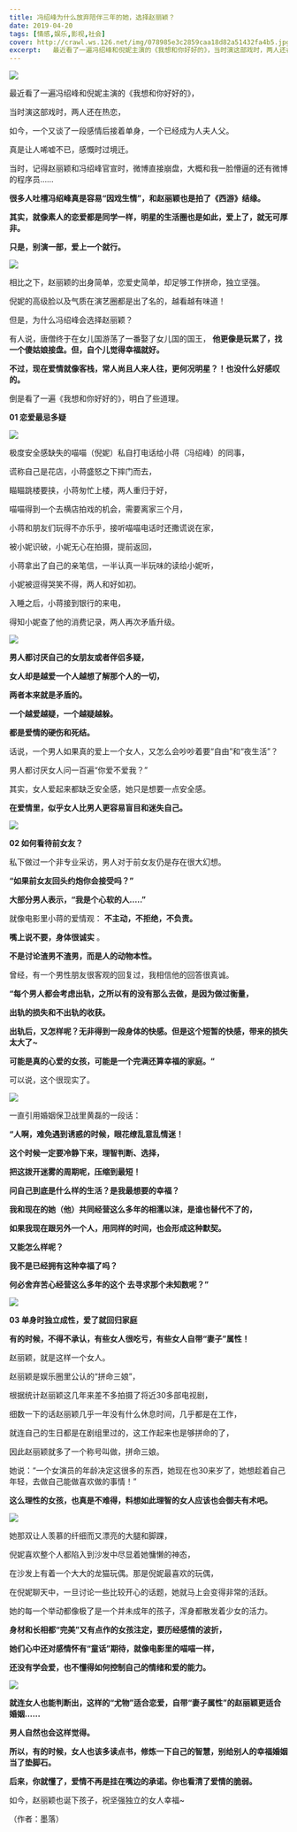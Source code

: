 ```yaml
---
title: 冯绍峰为什么放弃陪伴三年的她，选择赵丽颖？
date: 2019-04-20
tags: [情感,娱乐,影视,社会]
cover: http://crawl.ws.126.net/img/078985e3c2859caa18d82a51432fa4b5.jpg
excerpt:   最近看了一遍冯绍峰和倪妮主演的《我想和你好好的》，当时演这部戏时，两人还在热恋，如今，
---
```

![](http://crawl.ws.126.net/img/078985e3c2859caa18d82a51432fa4b5.jpg)  

最近看了一遍冯绍峰和倪妮主演的《我想和你好好的》，

当时演这部戏时，两人还在热恋，

如今，一个又谈了一段感情后接着单身，一个已经成为人夫人父。

真是让人唏嘘不已，感慨时过境迁。

当时，记得赵丽颖和冯绍峰官宣时，微博直接崩盘，大概和我一脸懵逼的还有微博的程序员……

**很多人吐槽冯绍峰真是容易“因戏生情”，和赵丽颖也是拍了《西游》结缘。**

**其实，就像素人的恋爱都是同学一样，明星的生活圈也是如此，爱上了，就无可厚非。**

**只是，别演一部，爱上一个就行。**

![](http://crawl.ws.126.net/img/5ddf6d9d5e8ae970178de7185247e5d2.jpg)  

相比之下，赵丽颖的出身简单，恋爱史简单，却足够工作拼命，独立坚强。

倪妮的高级脸以及气质在演艺圈都是出了名的，越看越有味道！

但是，为什么冯绍峰会选择赵丽颖？

有人说，唐僧终于在女儿国游荡了一番娶了女儿国的国王， **他更像是玩累了，找一个傻姑娘接盘。但，自个儿觉得幸福就好。**

**不过，现在爱情就像客栈，常人尚且人来人往，更何况明星？！也没什么好感叹的。**

倒是看了一遍《我想和你好好的》，明白了些道理。

**01 恋爱最忌多疑**

![](http://crawl.ws.126.net/img/8cd96e91135b724c80d14e755f5e1ba9.jpg)  

极度安全感缺失的喵喵（倪妮）私自打电话给小蒋（冯绍峰）的同事，

谎称自己是花店，小蒋盛怒之下摔门而去，

瞄瞄跳楼要挟，小蒋匆忙上楼，两人重归于好，

喵喵得到一个去横店拍戏的机会，需要离家三个月，

小蒋和朋友们玩得不亦乐乎，接听喵喵电话时还撒谎说在家，

被小妮识破，小妮无心在拍摄，提前返回，

小蒋拿出了自己的亲笔信，一半认真一半玩味的读给小妮听，

小妮被逗得哭笑不得，两人和好如初。

入睡之后，小蒋接到银行的来电，

得知小妮查了他的消费记录，两人再次矛盾升级。

![](http://crawl.ws.126.net/img/dd9920238c9d4fe3aae52c6498215d65.jpg)  

**男人都讨厌自己的女朋友或者伴侣多疑，**

**女人却是越爱一个人越想了解那个人的一切，**

**两者本来就是矛盾的。**

**一个越爱越疑，一个越疑越躲。**

**都是爱情的硬伤和死结。**

话说，一个男人如果真的爱上一个女人，又怎么会吵吵着要“自由”和“夜生活”？

男人都讨厌女人问一百遍“你爱不爱我？”

其实，女人爱起来都缺乏安全感，她只是想要一点安全感。

**在爱情里，似乎女人比男人更容易盲目和迷失自己。**

![](http://crawl.ws.126.net/img/65ea77a7bfc0788a4f75236baa3f4948.jpg)  

**02 如何看待前女友？**

私下做过一个非专业采访，男人对于前女友仍是存在很大幻想。

**“如果前女友回头约炮你会接受吗？”**

**大部分男人表示，“我是个心软的人.....”**

就像电影里小蒋的爱情观： **不主动，不拒绝，不负责。**

**嘴上说不要，身体很诚实** 。

**不是讨论渣男不渣男，而是人的动物本性。**

曾经，有一个男性朋友很客观的回复过，我相信他的回答很真诚。

**“每个男人都会考虑出轨，之所以有的没有那么去做，是因为做过衡量，**

**出轨的损失和不出轨的收获。**

**出轨后，又怎样呢？无非得到一段身体的快感。但是这个短暂的快感，带来的损失太大了~**

**可能是真的心爱的女孩，可能是一个完满还算幸福的家庭。“**

可以说，这个很现实了。

![](http://crawl.ws.126.net/img/d4a94acf3705c4ea2e32055495ca9e9a.jpg)  

一直引用婚姻保卫战里黄磊的一段话：

**“人啊，难免遇到诱惑的时候，眼花缭乱意乱情迷！**

**这个时候一定要冷静下来，理智判断、选择，**

**把这拨开迷雾的周期呢，压缩到最短！**

**问自己到底是什么样的生活？是我最想要的幸福？**

**我和现在的她（他）共同经营这么多年的相濡以沫，是谁也替代不了的，**

**如果我现在跟另外一个人，用同样的时间，也会形成这种默契。**

**又能怎么样呢？**

**我不是已经拥有这种幸福了吗？**

**何必舍弃苦心经营这么多年的这个 去寻求那个未知数呢？”**

![](http://crawl.ws.126.net/img/25efa8bd60017176fa1e136aa553c272.jpg)  

**03 单身时独立成性，爱了就回归家庭**

**有的时候，不得不承认，有些女人很吃亏，有些女人自带“妻子”属性！**

赵丽颖，就是这样一个女人。

赵丽颖是娱乐圈里公认的“拼命三娘”，

根据统计赵丽颖这几年来差不多拍摄了将近30多部电视剧，

细数一下的话赵丽颖几乎一年没有什么休息时间，几乎都是在工作，

就连自己的生日都是在剧组里过的，这工作起来也是够拼命的了，

因此赵丽颖就多了一个称号叫做，拼命三娘。

她说：“一个女演员的年龄决定这很多的东西，她现在也30来岁了，她想趁着自己年轻，去做自己能做喜欢做的事情！”

**这么理性的女孩，也真是不难得，料想如此理智的女人应该也会御夫有术吧。**

![](http://crawl.ws.126.net/img/60b3dbbfe11519d362a0d3af93a81714.jpg)  

她那双让人羡慕的纤细而又漂亮的大腿和脚踝，

倪妮喜欢整个人都陷入到沙发中尽显着她慵懒的神态，

在沙发上有着一个大大的龙猫玩偶。那是倪妮最喜欢的玩偶，

在倪妮聊天中，一旦讨论一些比较开心的话题，她就马上会变得非常的活跃。

她的每一个举动都像极了是一个并未成年的孩子，浑身都散发着少女的活力。

**身材和长相都“完美”又有点作的女孩注定，要历经感情的波折，**

**她们心中还对感情怀有“童话”期待，就像电影里的喵喵一样，**

**还没有学会爱，也不懂得如何控制自己的情绪和爱的能力。**

![](http://crawl.ws.126.net/img/938d52db0f906a19f67febac319748fb.jpg)  

**就连女人也能判断出，这样的“尤物”适合恋爱，自带“妻子属性”的赵丽颖更适合婚姻......**

**男人自然也会这样觉得。**

**所以，有的时候，女人也该多读点书，修炼一下自己的智慧，别给别人的幸福婚姻当了垫脚石。**

**后来，你就懂了，爱情不再是挂在嘴边的承诺。你也看清了爱情的脆弱。**

如今，赵丽颖也诞下孩子，祝坚强独立的女人幸福~

（作者：墨落）

